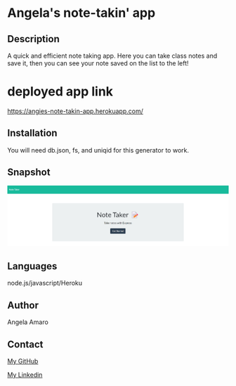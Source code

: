 # Angela's note-takin' app

## Description

A quick and efficient note taking app. Here you can take class notes and save it, then you can see your note saved on the list to the left!

# deployed app link

https://angies-note-takin-app.herokuapp.com/

## Installation

You will need db.json, fs, and uniqid for this generator to work.

## Snapshot

![note saver screenshot](./notetaker.jpg)

## Languages

node.js/javascript/Heroku

## Author

Angela Amaro

## Contact

[My GitHub](https://github.com/Angela-Amaro)

[My Linkedin](https://www.linkedin.com/in/angela-amaro-342792204/)
